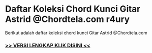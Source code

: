 
 # Daftar Koleksi Chord  Kunci Gitar Astrid @Chordtela.com r4ury


Berikut adalah daftar koleksi chord  kunci Gitar Astrid @Chordtela.com

###  <a href="https://shortlighzx.web.app?sq=Daftar Koleksi Chord  Kunci Gitar Astrid @Chordtela.com"> >> VERSI LENGKAP KLIK DISINI << </a>
